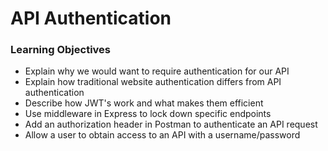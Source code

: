 # API Authentication 

### Learning Objectives

* Explain why we would want to require authentication for our API
* Explain how traditional website authentication differs from API authentication
* Describe how JWT's work and what makes them efficient
* Use middleware in Express to lock down specific endpoints
* Add an authorization header in Postman to authenticate an API request
* Allow a user to obtain access to an API with a username/password
